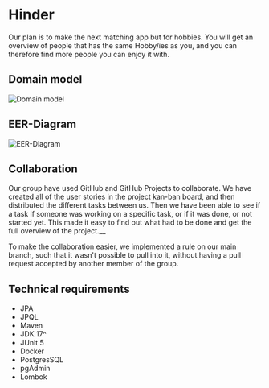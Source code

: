 
# Hinder

Our plan is to make the next matching app but for hobbies. You will get an overview of people that has the same Hobby/ies as you, and you can therefore find more people you can enjoy it with.

## Domain model
![Domain model](https://cdn.discordapp.com/attachments/1037341246152257666/1148547336914616391/IMG_5872.jpg)

## EER-Diagram
![EER-Diagram](https://cdn.discordapp.com/attachments/1037341246152257666/1148935692320251924/image.png)

## Collaboration
Our group have used GitHub and GitHub Projects to collaborate. We have created all of the user stories in the project kan-ban board, and then distributed the different tasks between us. Then we have been able to see if a task if someone was working on a specific task, or if it was done, or not started yet. This made it easy to find out what had to be done and get the full overview of the project.__

To make the collaboration easier, we implemented a rule on our main branch, such that it wasn't possible to pull into it, without having a pull request accepted by another member of the group.

## Technical requirements
- JPA
- JPQL
- Maven
- JDK 17^
- JUnit 5
- Docker
- PostgresSQL
- pgAdmin
- Lombok
